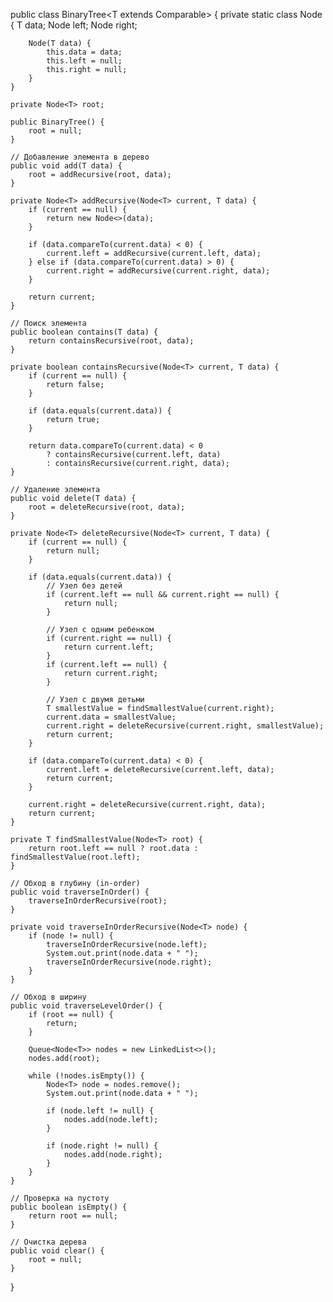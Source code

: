 public class BinaryTree<T extends Comparable<T>> {
    private static class Node<T> {
        T data;
        Node<T> left;
        Node<T> right;
        
        Node(T data) {
            this.data = data;
            this.left = null;
            this.right = null;
        }
    }
    
    private Node<T> root;
    
    public BinaryTree() {
        root = null;
    }
    
    // Добавление элемента в дерево
    public void add(T data) {
        root = addRecursive(root, data);
    }
    
    private Node<T> addRecursive(Node<T> current, T data) {
        if (current == null) {
            return new Node<>(data);
        }
        
        if (data.compareTo(current.data) < 0) {
            current.left = addRecursive(current.left, data);
        } else if (data.compareTo(current.data) > 0) {
            current.right = addRecursive(current.right, data);
        }
        
        return current;
    }
    
    // Поиск элемента
    public boolean contains(T data) {
        return containsRecursive(root, data);
    }
    
    private boolean containsRecursive(Node<T> current, T data) {
        if (current == null) {
            return false;
        }
        
        if (data.equals(current.data)) {
            return true;
        }
        
        return data.compareTo(current.data) < 0 
            ? containsRecursive(current.left, data) 
            : containsRecursive(current.right, data);
    }
    
    // Удаление элемента
    public void delete(T data) {
        root = deleteRecursive(root, data);
    }
    
    private Node<T> deleteRecursive(Node<T> current, T data) {
        if (current == null) {
            return null;
        }
        
        if (data.equals(current.data)) {
            // Узел без детей
            if (current.left == null && current.right == null) {
                return null;
            }
            
            // Узел с одним ребенком
            if (current.right == null) {
                return current.left;
            }
            if (current.left == null) {
                return current.right;
            }
            
            // Узел с двумя детьми
            T smallestValue = findSmallestValue(current.right);
            current.data = smallestValue;
            current.right = deleteRecursive(current.right, smallestValue);
            return current;
        }
        
        if (data.compareTo(current.data) < 0) {
            current.left = deleteRecursive(current.left, data);
            return current;
        }
        
        current.right = deleteRecursive(current.right, data);
        return current;
    }
    
    private T findSmallestValue(Node<T> root) {
        return root.left == null ? root.data : findSmallestValue(root.left);
    }
    
    // Обход в глубину (in-order)
    public void traverseInOrder() {
        traverseInOrderRecursive(root);
    }
    
    private void traverseInOrderRecursive(Node<T> node) {
        if (node != null) {
            traverseInOrderRecursive(node.left);
            System.out.print(node.data + " ");
            traverseInOrderRecursive(node.right);
        }
    }
    
    // Обход в ширину
    public void traverseLevelOrder() {
        if (root == null) {
            return;
        }
        
        Queue<Node<T>> nodes = new LinkedList<>();
        nodes.add(root);
        
        while (!nodes.isEmpty()) {
            Node<T> node = nodes.remove();
            System.out.print(node.data + " ");
            
            if (node.left != null) {
                nodes.add(node.left);
            }
            
            if (node.right != null) {
                nodes.add(node.right);
            }
        }
    }
    
    // Проверка на пустоту
    public boolean isEmpty() {
        return root == null;
    }
    
    // Очистка дерева
    public void clear() {
        root = null;
    }
}
